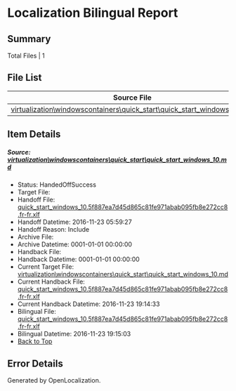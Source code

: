 # <a name='report-top'></a> Localization Bilingual Report

## Summary
 Total Files | 1

## File List
 Source File | Status | Details 
 ----------- | ------ | ------- 
 [virtualization\windowscontainers\quick_start\quick_start_windows_10.md](https://github.com/Microsoft/Virtualization-Documentation-Private/blob/fccccd3fdd765414b78576cbf733d78a59250ecc/virtualization/windowscontainers/quick_start/quick_start_windows_10.md) | HandedOffSuccess | [Details](#ff9be6bf5d067dbba9adb43e88dfda57db238bf1327)

## Item Details
##### <a name='ff9be6bf5d067dbba9adb43e88dfda57db238bf1327'></a> Source: [virtualization\windowscontainers\quick_start\quick_start_windows_10.md](https://github.com/Microsoft/Virtualization-Documentation-Private/blob/fccccd3fdd765414b78576cbf733d78a59250ecc/virtualization/windowscontainers/quick_start/quick_start_windows_10.md)
* Status: HandedOffSuccess
* Target File: 
* Handoff File: [quick_start_windows_10.5f887ea7d45d865c81fe971abab095fb8e272cc8.fr-fr.xlf](https://github.com/Microsoft/Virtualization-Documentation-Private.handoff/blob/560204e603a9a6aeff5c49c7cece02788a68508d/ol-handoff/Microsoft/Virtualization-Documentation-Private.fr-fr/live/quick_start_windows_10.5f887ea7d45d865c81fe971abab095fb8e272cc8.fr-fr.xlf)
* Handoff Datetime: 2016-11-23 05:59:27
* Handoff Reason: Include
* Archive File: 
* Archive Datetime: 0001-01-01 00:00:00
* Handback File: 
* Handback Datetime: 0001-01-01 00:00:00
* Current Target File: [virtualization\windowscontainers\quick_start\quick_start_windows_10.md](https://github.com/Microsoft/Virtualization-Documentation-Private.fr-fr/blob/5ae2996b41631e8704f73cf0ddba9286344be7df/virtualization/windowscontainers/quick_start/quick_start_windows_10.md)
* Current Handback File: [quick_start_windows_10.5f887ea7d45d865c81fe971abab095fb8e272cc8.fr-fr.xlf](https://github.com/Microsoft/Virtualization-Documentation-Private.handback/blob/3c4c504a452fb078010560d1a16e544c6f1380a9/ol-handback/Microsoft/Virtualization-Documentation-Private.fr-fr/live/quick_start_windows_10.5f887ea7d45d865c81fe971abab095fb8e272cc8.fr-fr.xlf)
* Current Handback Datetime: 2016-11-23 19:14:33
* Bilingual File: [quick_start_windows_10.5f887ea7d45d865c81fe971abab095fb8e272cc8.fr-fr.xlf](https://github.com/Microsoft/Virtualization-Documentation-Private.handback/blob/3c4c504a452fb078010560d1a16e544c6f1380a9/ol-handback/Microsoft/Virtualization-Documentation-Private.fr-fr/live/quick_start_windows_10.5f887ea7d45d865c81fe971abab095fb8e272cc8.fr-fr.xlf)
* Bilingual Datetime: 2016-11-23 19:15:03
* [Back to Top](#report-top)


## Error Details

Generated by OpenLocalization.
